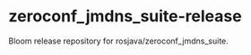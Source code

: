 zeroconf_jmdns_suite-release
============================

Bloom release repository for rosjava/zeroconf_jmdns_suite.
